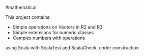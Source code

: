 #mathematical

This project contains:

- Simple operations on Vectors in R2 and R3
- Simple extensions for numeric classes
- Complex numbers with operations

using Scala with ScalaTest and ScalaCheck, under construction



